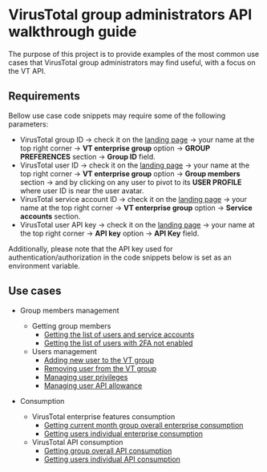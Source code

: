 # VirusTotal group administrators API walkthrough guide

The purpose of this project is to provide examples of the most common use cases that VirusTotal group administrators may find useful, with a focus on the VT API.

## Requirements

Bellow use case code snippets may require some of the following parameters:

* VirusTotal group ID -> check it on the [landing page](https://www.virustotal.com/gui/home/search) -> your name at the top right corner -> **VT enterprise group** option -> **GROUP PREFERENCES** section -> **Group ID** field.
* VirusTotal user ID -> check it on the [landing page](https://www.virustotal.com/gui/home/search) -> your name at the top right corner -> **VT enterprise group** option -> **Group members** section -> and by clicking on any user to pivot to its **USER PROFILE** where user ID is near the user avatar.
* VirusTotal service account ID -> check it on the [landing page](https://www.virustotal.com/gui/home/search) -> your name at the top right corner -> **VT enterprise group** option -> **Service accounts** section.
* VirusTotal user API key -> check it on the [landing page](https://www.virustotal.com/gui/home/search) -> your name at the top right corner -> **API key** option -> **API Key** field.

Additionally, please note that the API key used for authentication/authorization in the code snippets below is set as an environment variable.


## Use cases
* <a name="group-members-management">Group members management
	* Getting group members
		- [Getting the list of users and service accounts](https://github.com/VirusTotal/vt-use-cases/blob/main/admins_guide/getting_group_users_and_service_accounts.py)
		- [Getting the list of users with 2FA not enabled]()
	* <a name="users-management">Users management
		- [Adding new user to the VT group](https://github.com/VirusTotal/vt-use-cases/blob/main/admins_guide/adding_users_to_group.py)
		- [Removing user from the VT group](https://github.com/VirusTotal/vt-use-cases/blob/main/admins_guide/remove_users_from_group.py)
		- [Managing user privileges](https://github.com/VirusTotal/vt-use-cases/blob/main/admins_guide/managing_users_privileges.py)
		- [Managing user API allowance](https://github.com/VirusTotal/vt-use-cases/blob/main/admins_guide/managing_users_api_allowance.py)

* <a name="consumption">Consumption
	* <a name="virustotal-enterprise-features-consumption">VirusTotal enterprise features consumption
		- [Getting current month group overall enterprise consumption](https://github.com/VirusTotal/vt-use-cases/blob/main/admins_guide/group_enterprise_current_month_consumption.py)
		- [Getting users individual enterprise consumption](https://github.com/VirusTotal/vt-use-cases/blob/main/admins_guide/user_enterprise_current_month_consumption.py)
	* <a name="api-consumption">VirusTotal API consumption
		- [Getting group overall API consumption](https://github.com/VirusTotal/vt-use-cases/blob/main/admins_guide/group_api_consumption.py)
		- [Getting users individual API consumption](https://github.com/VirusTotal/vt-use-cases/blob/main/admins_guide/user_api_consumption.py)
